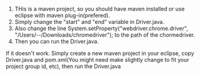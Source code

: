 1. THis is a maven project, so you should have maven installed or use eclipse with maven plug-in(prefered).
2. Simply change the "start" and "end" variable in Driver.java.
3. Also change the line System.setProperty("webdriver.chrome.driver", "/Users/--/Downloads/chromedriver"); to the path of the chormedriver.
4. Then you can run the Driver.java.

If it doesn't work. Simply create a new maven project in your eclipse, copy Driver.java and pom.xml(You might need make slightly change to fit your project group id, etc), then run the Driver.java
